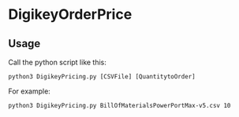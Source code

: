 # DigikeyOrderPrice

## Usage

Call the python script like this:

```
python3 DigikeyPricing.py [CSVFile] [QuantitytoOrder]
```
For example:

```
python3 DigikeyPricing.py BillOfMaterialsPowerPortMax-v5.csv 10
```

